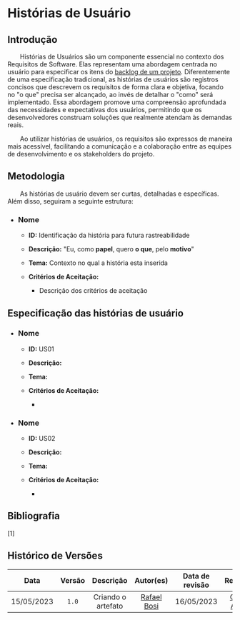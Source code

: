# Histórias de Usuário

## Introdução

&emsp;&emsp;Histórias de Usuários são um componente essencial no contexto dos Requisitos de Software. Elas representam uma abordagem centrada no usuário para especificar os itens do [backlog de um projeto](). Diferentemente de uma especificação tradicional, as histórias de usuários são registros concisos que descrevem os requisitos de forma clara e objetiva, focando no "o que" precisa ser alcançado, ao invés de detalhar o "como" será implementado. Essa abordagem promove uma compreensão aprofundada das necessidades e expectativas dos usuários, permitindo que os desenvolvedores construam soluções que realmente atendam às demandas reais. 

&emsp;&emsp;Ao utilizar histórias de usuários, os requisitos são expressos de maneira mais acessível, facilitando a comunicação e a colaboração entre as equipes de desenvolvimento e os stakeholders do projeto. 

## Metodologia

&emsp;&emsp;As histórias de usuário devem ser curtas, detalhadas e específicas. Além disso, seguiram a seguinte estrutura:

- ### Nome

    - **ID:** Identificação da história para futura rastreabilidade

    - **Descrição:** "Eu, como **papel**, quero **o que**, pelo **motivo**"  

    - **Tema:** Contexto no qual a história esta inserida 

    - **Critérios de Aceitação:**

        - Descrição dos critérios de aceitação 



## Especificação das histórias de usuário

- ### Nome

    - **ID:** US01

    - **Descrição:** 

    - **Tema:** 

    - **Critérios de Aceitação:**

        - 

- ### Nome

    - **ID:** US02

    - **Descrição:** 

    - **Tema:** 

    - **Critérios de Aceitação:**

        - 

## Bibliografia

[1] 

## Histórico de Versões

| Data | Versão | Descrição | Autor(es) | Data de revisão | Revisor(es) |
| :-: | :-: | :-: | :-: | :-: | :-: |
| 15/05/2023 | `1.0` | Criando o artefato | [Rafael Bosi](https://github.com/StrangeUnit28) | 16/05/2023 | [Giovanni Alvissus](https://github.com/giovanni1106) |
